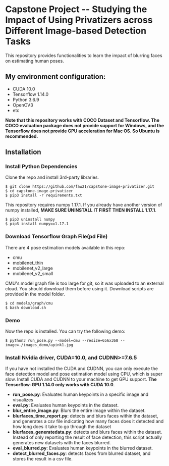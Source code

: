 # Capstone Project -- Studying the Impact of Using Privatizers across Different Image-based Detection Tasks

This repository provides functionalities to learn the impact of blurring faces on estimating human poses.

## My environment configuration:
- CUDA 10.0
- Tensorflow 1.14.0
- Python 3.6.9
- OpenCV3
- etc

**Note that this repository works with COCO Dataset and Tensorflow. The COCO evaluation package does not provide support for Windows, and the Tensorflow does not provide GPU acceleration for Mac OS. So Ubuntu is recommended.**

## Installation
### Install Python Dependencies
Clone the repo and install 3rd-party libraries.
```
$ git clone https://github.com/faw21/capstone-image-privatizer.git
$ cd capstone-image-privatizer
$ pip3 install -r requirements.txt
```
This repository requires numpy 1.17.1. If you already have another version of numpy installed, **MAKE SURE UNINSTALL IT FIRST THEN INSTALL 1.17.1**.
```
$ pip3 uninstall numpy
$ pip3 install numpy==1.17.1
```

### Download Tensorflow Graph File(pd File)
There are 4 pose estimation models available in this repo:

- cmu
- mobilenet_thin
- mobilenet_v2_large
- mobilenet_v2_small

CMU's model graph file is too large for git, so it was uploaded to an external cloud. You should download them before using it. Download scripts are provided in the model folder.

```
$ cd models/graph/cmu
$ bash download.sh
```
### Demo
Now the repo is installed. You can try the following demo:
```
$ python3 run_pose.py --model=cmu --resize=656x368 --image=./images_demo/apink1.jpg
```

### Install Nvidia driver, CUDA=10.0, and CUDNN>=7.6.5
If you have not installed the CUDA and CUDNN, you can only execute the face detection model and pose estimation model using CPU, which is super slow. Install CUDA and CUDNN to your machine to get GPU support. **The Tensorflow-GPU 1.14.0 only works with CUDA 10.0**.


- **run_pose.py**: Evaluates human keypoints in a specific image and visualizes
- **eval.py**: Evaluates human keypoints in the dataset.
- **blur_entire_image.py**: Blurs the entire image within the dataset.
- **blurfaces_time_report.py**: detects and blurs faces within the dataset, and generates a csv file indicating how many faces does it detected and how long does it take to go through the dataset
- **blurfaces_generatedata.py**: detects and blurs faces within the dataset. Instead of only reporting the result of face detection, this script actually generates new datasets with the faces blurred.
- **eval_blurred.py**: Evaluates human keypoints in the blurred dataset.
- **detect_blurred_faces.py**: detects faces from blurred dataset, and stores the result in a csv file.

